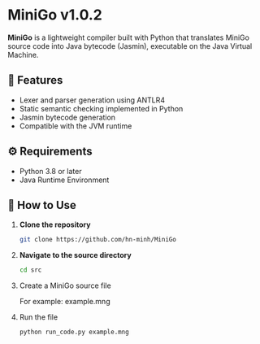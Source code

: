 # MiniGo v1.0.2

**MiniGo** is a lightweight compiler built with Python that translates MiniGo source code into Java bytecode (Jasmin), executable on the Java Virtual Machine.

## 🧩 Features

- Lexer and parser generation using ANTLR4
- Static semantic checking implemented in Python
- Jasmin bytecode generation
- Compatible with the JVM runtime

## ⚙️ Requirements

- Python 3.8 or later
- Java Runtime Environment

## 🚀 How to Use

1. **Clone the repository**
   ```bash
   git clone https://github.com/hn-minh/MiniGo
2. **Navigate to the source directory**
   ```bash
   cd src
3. Create a MiniGo source file

   For example: example.mng

5. Run the file
   ```bash
   python run_code.py example.mng

